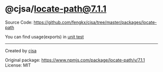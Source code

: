 # @cjsa/locate-path@7.1.1

Source Code: https://github.com/fengkx/cjsa/tree/master/packages/locate-path

You can find usage(exports) in [unit test](https://github.com/fengkx/cjsa/tree/master/packages/locate-path/test/pkg.test.js)

---

Created by [cjsa](https://github.com/fengkx/cjsa/)

Original package: https://www.npmjs.com/package/locate-path/v/7.1.1
License: MIT
